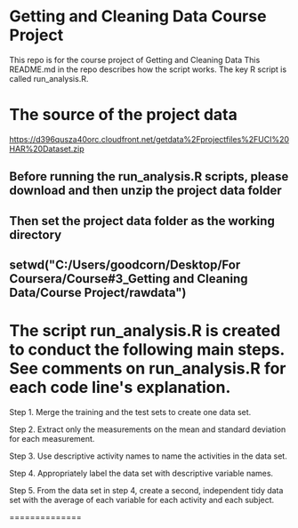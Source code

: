 Getting and Cleaning Data Course Project
===========
This repo is for the course project of Getting and Cleaning Data
This README.md in the repo describes how the script works. The key R script is called run_analysis.R.

The source of the project data
==============================
https://d396qusza40orc.cloudfront.net/getdata%2Fprojectfiles%2FUCI%20HAR%20Dataset.zip 

## Before running the run_analysis.R scripts, please download and then unzip the project data folder
## Then set the project data folder as the working directory 
## setwd("C:/Users/goodcorn/Desktop/For Coursera/Course#3_Getting and Cleaning Data/Course Project/rawdata")

The script run_analysis.R is created to conduct the following main steps.
See comments on run_analysis.R for each code line's explanation. 
==========
Step 1. Merge the training and the test sets to create one data set.

Step 2. Extract only the measurements on the mean and standard deviation for each measurement. 

Step 3. Use descriptive activity names to name the activities in the data set.

Step 4. Appropriately label the data set with descriptive variable names. 

Step 5. From the data set in step 4, create a second, independent tidy data set with the average of each variable for each activity and each subject.

==============
